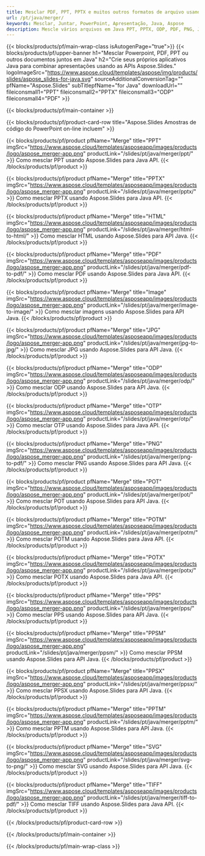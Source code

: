 ```yaml
---
title: Mesclar PDF, PPT, PPTX e muitos outros formatos de arquivo usando Java
url: /pt/java/merger/
keywords: Mesclar, Juntar, PowerPoint, Apresentação, Java, Aspose
description: Mescle vários arquivos em Java PPT, PPTX, ODP, PDF, PNG, JPG e muito mais.
---
```

{{< blocks/products/pf/main-wrap-class isAutogenPage="true">}}
{{< blocks/products/pf/upper-banner h1="Mesclar Powerpoint, PDF, PPT ou outros documentos juntos em Java" h2="Crie seus próprios aplicativos Java para combinar apresentações usando as APIs Aspose.Slides." logoImageSrc="https://www.aspose.cloud/templates/aspose/img/products/slides/aspose_slides-for-java.svg" sourceAdditionalConversionTag="" pfName="Aspose.Slides" subTitlepfName="for Java" downloadUrl="" fileiconsmall1="PPT" fileiconsmall2="PPTX" fileiconsmall3="ODP" fileiconsmall4="PDF" >}}

{{< blocks/products/pf/main-container >}}

{{< blocks/products/pf/product-card-row title="Aspose.Slides Amostras de código do PowerPoint on-line incluem" >}}

{{< blocks/products/pf/product pfName="Merge" title="PPT" imgSrc="https://www.aspose.cloud/templates/asposeapp/images/products/logo/aspose_merger-app.png" productLink="/slides/pt/java/merger/ppt/" >}}
Como mesclar PPT usando Aspose.Slides para Java API.
{{< /blocks/products/pf/product >}}

{{< blocks/products/pf/product pfName="Merge" title="PPTX" imgSrc="https://www.aspose.cloud/templates/asposeapp/images/products/logo/aspose_merger-app.png" productLink="/slides/pt/java/merger/pptx/" >}}
Como mesclar PPTX usando Aspose.Slides para Java API.
{{< /blocks/products/pf/product >}}

{{< blocks/products/pf/product pfName="Merge" title="HTML" imgSrc="https://www.aspose.cloud/templates/asposeapp/images/products/logo/aspose_merger-app.png" productLink="/slides/pt/java/merger/html-to-html/" >}}
Como mesclar HTML usando Aspose.Slides para API Java.
{{< /blocks/products/pf/product >}}

{{< blocks/products/pf/product pfName="Merge" title="PDF" imgSrc="https://www.aspose.cloud/templates/asposeapp/images/products/logo/aspose_merger-app.png" productLink="/slides/pt/java/merger/pdf-to-pdf/" >}}
Como mesclar PDF usando Aspose.Slides para Java API.
{{< /blocks/products/pf/product >}}

{{< blocks/products/pf/product pfName="Merge" title="Image" imgSrc="https://www.aspose.cloud/templates/asposeapp/images/products/logo/aspose_merger-app.png" productLink="/slides/pt/java/merger/image-to-image/" >}}
Como mesclar imagens usando Aspose.Slides para API Java.
{{< /blocks/products/pf/product >}}

{{< blocks/products/pf/product pfName="Merge" title="JPG" imgSrc="https://www.aspose.cloud/templates/asposeapp/images/products/logo/aspose_merger-app.png" productLink="/slides/pt/java/merger/jpg-to-jpg/" >}}
Como mesclar JPG usando Aspose.Slides para API Java.
{{< /blocks/products/pf/product >}}

{{< blocks/products/pf/product pfName="Merge" title="ODP" imgSrc="https://www.aspose.cloud/templates/asposeapp/images/products/logo/aspose_merger-app.png" productLink="/slides/pt/java/merger/odp/" >}}
Como mesclar ODP usando Aspose.Slides para API Java.
{{< /blocks/products/pf/product >}}

{{< blocks/products/pf/product pfName="Merge" title="OTP" imgSrc="https://www.aspose.cloud/templates/asposeapp/images/products/logo/aspose_merger-app.png" productLink="/slides/pt/java/merger/otp/" >}}
Como mesclar OTP usando Aspose.Slides para Java API.
{{< /blocks/products/pf/product >}}

{{< blocks/products/pf/product pfName="Merge" title="PNG" imgSrc="https://www.aspose.cloud/templates/asposeapp/images/products/logo/aspose_merger-app.png" productLink="/slides/pt/java/merger/png-to-pdf/" >}}
Como mesclar PNG usando Aspose.Slides para API Java.
{{< /blocks/products/pf/product >}}

{{< blocks/products/pf/product pfName="Merge" title="POT" imgSrc="https://www.aspose.cloud/templates/asposeapp/images/products/logo/aspose_merger-app.png" productLink="/slides/pt/java/merger/pot/" >}}
Como mesclar POT usando Aspose.Slides para API Java.
{{< /blocks/products/pf/product >}}

{{< blocks/products/pf/product pfName="Merge" title="POTM" imgSrc="https://www.aspose.cloud/templates/asposeapp/images/products/logo/aspose_merger-app.png" productLink="/slides/pt/java/merger/potm/" >}}
Como mesclar POTM usando Aspose.Slides para Java API.
{{< /blocks/products/pf/product >}}

{{< blocks/products/pf/product pfName="Merge" title="POTX" imgSrc="https://www.aspose.cloud/templates/asposeapp/images/products/logo/aspose_merger-app.png" productLink="/slides/pt/java/merger/potx/" >}}
Como mesclar POTX usando Aspose.Slides para Java API.
{{< /blocks/products/pf/product >}}

{{< blocks/products/pf/product pfName="Merge" title="PPS" imgSrc="https://www.aspose.cloud/templates/asposeapp/images/products/logo/aspose_merger-app.png" productLink="/slides/pt/java/merger/pps/" >}}
Como mesclar PPS usando Aspose.Slides para API Java.
{{< /blocks/products/pf/product >}}

{{< blocks/products/pf/product pfName="Merge" title="PPSM" imgSrc="https://www.aspose.cloud/templates/asposeapp/images/products/logo/aspose_merger-app.png" productLink="/slides/pt/java/merger/ppsm/" >}}
Como mesclar PPSM usando Aspose.Slides para API Java.
{{< /blocks/products/pf/product >}}

{{< blocks/products/pf/product pfName="Merge" title="PPSX" imgSrc="https://www.aspose.cloud/templates/asposeapp/images/products/logo/aspose_merger-app.png" productLink="/slides/pt/java/merger/ppsx/" >}}
Como mesclar PPSX usando Aspose.Slides para API Java.
{{< /blocks/products/pf/product >}}

{{< blocks/products/pf/product pfName="Merge" title="PPTM" imgSrc="https://www.aspose.cloud/templates/asposeapp/images/products/logo/aspose_merger-app.png" productLink="/slides/pt/java/merger/pptm/" >}}
Como mesclar PPTM usando Aspose.Slides para API Java.
{{< /blocks/products/pf/product >}}

{{< blocks/products/pf/product pfName="Merge" title="SVG" imgSrc="https://www.aspose.cloud/templates/asposeapp/images/products/logo/aspose_merger-app.png" productLink="/slides/pt/java/merger/svg-to-png/" >}}
Como mesclar SVG usando Aspose.Slides para API Java.
{{< /blocks/products/pf/product >}}

{{< blocks/products/pf/product pfName="Merge" title="TIFF" imgSrc="https://www.aspose.cloud/templates/asposeapp/images/products/logo/aspose_merger-app.png" productLink="/slides/pt/java/merger/tiff-to-pdf/" >}}
Como mesclar TIFF usando Aspose.Slides para Java API.
{{< /blocks/products/pf/product >}}


{{< /blocks/products/pf/product-card-row >}}

{{< /blocks/products/pf/main-container >}}
    
{{< /blocks/products/pf/main-wrap-class >}}